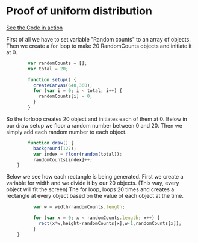 # Proof of uniform distribution 

[See the Code in action](code.html)

First of all we have to set variable "Random counts" to an array of objects. Then we create a for loop to make 20 RandomCounts objects and initiate it at 0. 

```js
        var randomCounts = [];
        var total = 20;

        function setup() {
          createCanvas(640,360);
          for (var i = 0; i < total; i++) {
            randomCounts[i] = 0;
          }
        }
```

So the forloop creates 20 object and initiates each of them at 0. Below in our draw setup we floor a random number between 0 and 20. Then we simply add each random number to each object.



```js
        function draw() {
          background(127);
          var index = floor(random(total));
          randomCounts[index]++;
    }
```

Below we see how each rectangle is being generated. First we create a variable for width and we divide it by our 20 objects. (This way, every object will fit the screen) The for loop, loops 20 times and creates a rectangle at every object based on the value of each object at the time.

```js
          var w = width/randomCounts.length;

          for (var x = 0; x < randomCounts.length; x++) {
            rect(x*w,height-randomCounts[x],w-1,randomCounts[x]);
          }
    }
```